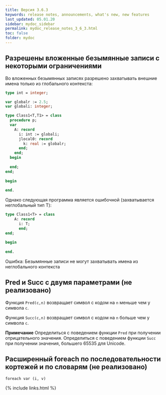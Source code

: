 ```yaml
---
title: Версия 3.6.3
keywords: release notes, announcements, what's new, new features
last_updated: 05.01.20
sidebar: mydoc_sidebar
permalink: mydoc_release_notes_3_6_3.html
toс: false
folder: mydoc
---
```

## Разрешены вложенные безымянные записи с некоторыми ограничениями

Во вложенных безымянных записях разрешено захватывать внешние имена только из глобального контекста:
```pascal
type int = integer;

var globalr := 2.5;
var globali: integer;

type Class1<T,T1> = class
  procedure p;
  var
    A: record
      i: int := globali;
      jlocal0: record
        k: real := globalr;
      end;
    end;
  begin
    
  end;  
end;  
  
begin
  
end.
```
Однако следующая программа является ошибочной (захватывается неглобальный тип T):
```pascal
type Class1<T> = class
    A: record
      i: T;
      end;
end;  
  
begin
  
end.
```
Ошибка: Безымянные записи не могут захватывать имена из неглобального контекста


## Pred и Succ с двумя параметрами (не реализовано)

Функция `Pred(c,n)` возвращает символ с кодом на `n` меньше чем у символа `c`.

Функция `Succ(c,n)` возвращает символ с кодом на `n` больше чем у символа `c`.

**Примечание** Определиться с поведением функции `Pred` при получении отрицательного значения. Определиться с поведением функции `Succ` при получении значения, большего 65535 для Unicode.

## Расширенный foreach по последовательности кортежей и по словарям (не реализовано)
```
foreach var (i, v)
```

{% include links.html %}
